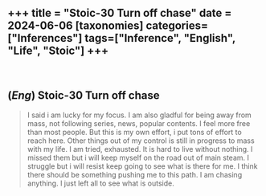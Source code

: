 +++
title = "Stoic-30 Turn off chase"
date = 2024-06-06
[taxonomies]
categories=["Inferences"]
tags=["Inference", "English", "Life", "Stoic"]
+++
---
<br>

## (*Eng*) Stoic-30 Turn off chase
> I said i am lucky for my focus. I am also gladful for being away from mass, not following series, news, popular contents. I feel more free than most people. But this is my own effort, i put tons of effort to reach here. Other things out of my control is still in progress to mass with my life. I am tried, exhausted. It is hard to live without nothing. I missed them but i will keep myself on the road out of main steam. I struggle but i will resist keep going to see what is there for me. I think there should be something pushing me to this path. I am chasing anything. I just left all to see what is outside.